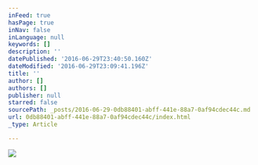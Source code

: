 ```yaml
---
inFeed: true
hasPage: true
inNav: false
inLanguage: null
keywords: []
description: ''
datePublished: '2016-06-29T23:40:50.160Z'
dateModified: '2016-06-29T23:09:41.196Z'
title: ''
author: []
authors: []
publisher: null
starred: false
sourcePath: _posts/2016-06-29-0db88401-abff-441e-88a7-0af94cdec44c.md
url: 0db88401-abff-441e-88a7-0af94cdec44c/index.html
_type: Article

---
```

![](https://the-grid-user-content.s3-us-west-2.amazonaws.com/05e31a97-ce1e-4a94-97c5-2ed5271cac37.jpg)